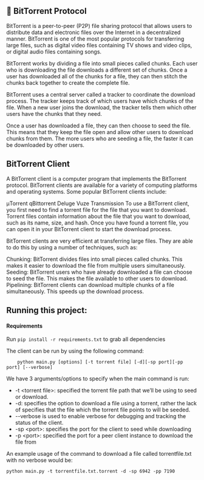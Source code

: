 
## 🚀 BitTorrent Protocol

BitTorrent is a peer-to-peer (P2P) file sharing protocol that allows users to distribute data and electronic files over the Internet in a decentralized manner. BitTorrent is one of the most popular protocols for transferring large files, such as digital video files containing TV shows and video clips, or digital audio files containing songs.

BitTorrent works by dividing a file into small pieces called chunks. Each user who is downloading the file downloads a different set of chunks. Once a user has downloaded all of the chunks for a file, they can then stitch the chunks back together to create the complete file.

BitTorrent uses a central server called a tracker to coordinate the download process. The tracker keeps track of which users have which chunks of the file. When a new user joins the download, the tracker tells them which other users have the chunks that they need.

Once a user has downloaded a file, they can then choose to seed the file. This means that they keep the file open and allow other users to download chunks from them. The more users who are seeding a file, the faster it can be downloaded by other users.

## BitTorrent Client

A BitTorrent client is a computer program that implements the BitTorrent protocol. BitTorrent clients are available for a variety of computing platforms and operating systems. Some popular BitTorrent clients include:

μTorrent
qBittorrent
Deluge
Vuze
Transmission
To use a BitTorrent client, you first need to find a torrent file for the file that you want to download. Torrent files contain information about the file that you want to download, such as its name, size, and hash. Once you have found a torrent file, you can open it in your BitTorrent client to start the download process.

BitTorrent clients are very efficient at transferring large files. They are able to do this by using a number of techniques, such as:

Chunking: BitTorrent divides files into small pieces called chunks. This makes it easier to download the file from multiple users simultaneously.
Seeding: BitTorrent users who have already downloaded a file can choose to seed the file. This makes the file available to other users to download.
Pipelining: BitTorrent clients can download multiple chunks of a file simultaneously. This speeds up the download process.

## Running this project:

#### Requirements
Run `pip install -r requirements.txt` to grab all dependencies

The client can be run by using the following command:
```
	python main.py [options] [-t torrent file] [-d][-sp port][-pp port] [--verbose]
```

We have 3 arguments/options to specify when the main command is run:

* -t \<torrent file>: specified the torrent file path that we’ll be using to seed or download.
* -d: specifies the option to download a file using a torrent, rather the lack of specifies that the file which the torrent file points to will be seeded.
* --verbose is used to enable verbose for debugging and tracking the status of the client.
* -sp \<port>: specifies the port for the client to seed while downloading
* -p \<port>: specified the port for a peer client instance to download the file from

An example usage of the command to download a file called torrentfile.txt with no verbose would be:
```
python main.py -t torrentfile.txt.torrent -d -sp 6942 -pp 7190
```
